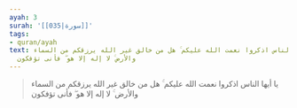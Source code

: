 ```yaml
---
ayah: 3
surah: '[[035|سورة]]'
tags:
- quran/ayah
text: يا أيها الناس اذكروا نعمت الله عليكم ۚ هل من خالق غير الله يرزقكم من السماء
  والأرض ۚ لا إله إلا هو ۖ فأنى تؤفكون
---
```

> يا أيها الناس اذكروا نعمت الله عليكم ۚ هل من خالق غير الله يرزقكم من السماء والأرض ۚ لا إله إلا هو ۖ فأنى تؤفكون
